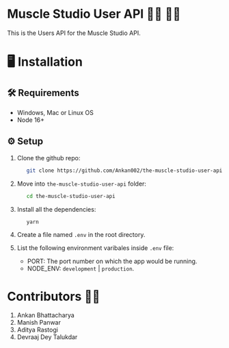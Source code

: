 # Muscle Studio User API 🏋️‍♀️ 🏋️‍♀️

This is the Users API for the Muscle Studio API.

# 🖥 Installation

## 🛠 Requirements

- Windows, Mac or Linux OS
- Node 16+

## ⚙️ Setup

1. Clone the github repo:

   ```bash
      git clone https://github.com/Ankan002/the-muscle-studio-user-api.git
   ```

2. Move into ``the-muscle-studio-user-api`` folder:

   ```bash
      cd the-muscle-studio-user-api
   ```

3. Install all the dependencies:

   ```bash
      yarn
   ```

4. Create a file named ``.env`` in the root directory.

5. List the following environment varibales inside ``.env`` file:

    - PORT: The port number on which the app would be running.
    - NODE_ENV:  ``development`` | ``production``.

# Contributors 🧑‍💻

1. Ankan Bhattacharya
2. Manish Panwar
3. Aditya Rastogi
4. Devraaj Dey Talukdar
